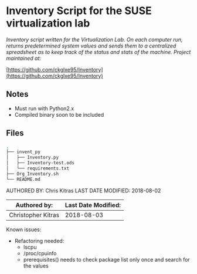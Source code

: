 Inventory Script for the SUSE virtualization lab
================================================

_Inventory script written for the Virtualization Lab. On each computer run, returns predetermined system values and sends them to a centralized spreadsheet as to keep track of the status and stats of the machine. Project maintained at:_

[https://github.com/ckglxe95/Inventory](https://github.com/ckglxe95/Inventory)

Notes
-------------
- Must run with Python2.x
- Compiled binary soon to be included

Files
-------------
```bash
.
├── invent_py
│   ├── Inventory.py
│   ├── Inventory-test.ods
│   └── requirements.txt
├── Org_Inventory.sh
└── README.md  
```

AUTHORED BY: Chris Kitras
LAST DATE MODIFIED: 2018-08-02

|   Authored by:   |   Last Date Modified:   |
|   ------------   |   -------------------   |
|   Christopher Kitras     |   2018-08-03  |

Known issues:
- Refactoring needed:
    - lscpu
    - /proc/cpuinfo
    - prerequisites() needs to check package list only once and search for the values
